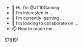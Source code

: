 - 👋 Hi, I’m @JT10Gaming
- 👀 I’m interested in ...
- 🌱 I’m currently learning ...
- 💞️ I’m looking to collaborate on ...
- 📫 How to reach me ...

<!---
JT10Gaming/JT10Gaming is a ✨ special ✨ repository because its `README.md` (this file) appears on your GitHub profile.
You can click the Preview link to take a look at your changes.
--->578191
